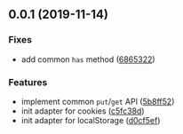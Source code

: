 ## 0.0.1 (2019-11-14)


### Fixes

* add common `has` method ([6865322](https://github.com/despan/stigma/commit/6865322531e09058aae8519aee9e1eda935a875a))


### Features

* implement common `put`/`get` API ([5b8ff52](https://github.com/despan/stigma/commit/5b8ff52972121babb33930f010616cd7c2654224))
* init adapter for cookies ([c5fc38d](https://github.com/despan/stigma/commit/c5fc38d659e62a277837619e0db9ffae5c151a3d))
* init adapter for localStorage ([d0cf5ef](https://github.com/despan/stigma/commit/d0cf5ef9ad67818d8be549ffc044c8eeff4c5b88))



